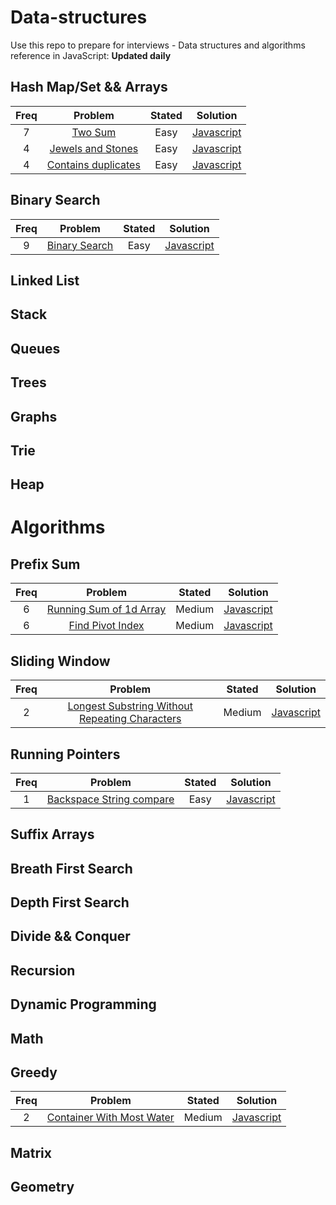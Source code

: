 # Data-structures

Use this repo to prepare for interviews - Data structures and algorithms reference in JavaScript:  <strong>Updated daily</strong>
  ## Hash Map/Set && Arrays
| Freq | Problem                                                                               | Stated  | Solution                                                                                                                                                                                                                                      |
| :--: | :-----------------------------------------------------------------------------------: | :----:  | :-------------------------------------------------------------------------------------------------------------------------------------------------------------------------------------------------------------------------------------------: |
| 7    | [Two Sum](https://leetcode.com/problems/two-sum/)                                     | Easy    | [Javascript](https://github.com/RWambui/Data-structure-JS-and-Psuedo/blob/main/src/leetcode/1.TwoSum.js)                       |
| 4    | [Jewels and Stones ](https://leetcode.com/problems/jewels-and-stones/)                | Easy    | [Javascript](https://github.com/RWambui/Data-structure-JS-and-Psuedo/blob/main/src/leetcode/771-Jewels-and-Stones.js)          |
| 4    | [Contains duplicates](https://leetcode.com/problems/contains-duplicate/)              | Easy    | [Javascript](https://github.com/RWambui/Data-structure-JS-and-Psuedo/blob/main/src/leetcode/217.Contains-Duplicate.js)         |

  ## Binary Search
| Freq | Problem                                                       | Stated  | Solution                                                                                                                                                                                                   |
| :--: | :-----------------------------------------------------------: | :----:  | :--------------------------------------------------------------------------------------------------------------------------------------------------------------------------------------------------------: |
| 9    | [Binary Search](https://leetcode.com/problems/binary-search/) | Easy    | [Javascript](https://github.com/RWambui/Data-structure-JS-and-Psuedo/blob/main/src/leetcode/704.Binary-Search.js) |


  ## Linked List

  ## Stack

  ## Queues

  ## Trees

  ## Graphs

  ## Trie

  ## Heap


# Algorithms

  ## Prefix Sum
| Freq | Problem                                                                           | Stated  | Solution                                                                                                                                                                                                                                |
| :--: | :-------------------------------------------------------------------------------: | :----:  | :-------------------------------------------------------------------------------------------------------------------------------------------------------------------------------------------------------------------------------------: |
| 6    | [Running Sum of 1d Array](https://leetcode.com/problems/running-sum-of-1d-array/) | Medium  | [Javascript](https://github.com/RWambui/Data-structure-JS-and-Psuedo/blob/main/src/leetcode/1480.RunningSumof1dArray.js)      |
| 6    | [Find Pivot Index](https://leetcode.com/problems/find-pivot-index/)               | Medium  | [Javascript](https://github.com/RWambui/Data-structure-JS-and-Psuedo/blob/main/src/leetcode/724-Find-Pivot-Index.js)          |


  ## Sliding Window
| Freq | Problem                                                                                                                         | Stated  | Solution                                                                                                                                                                                                                                                                                                |
| :--: | :-----------------------------------------------------------------------------------------------------------------------------: | :----:  | :-----------------------------------------------------------------------------------------------------------------------------------------------------------------------------------------------------------------------------------------------------------------------------------------------------: |
| 2    | [Longest Substring Without Repeating Characters](https://leetcode.com/problems/longest-substring-without-repeating-characters/) | Medium  | [Javascript](https://github.com/RWambui/Data-structure-JS-and-Psuedo/blob/main/src/leetcode/3.LongestSubstringWithoutRepeatingCharacters.js)   |

  ## Running Pointers
| Freq | Problem                                                                               | Stated  | Solution                                                                                                                                                                                                                                      |
| :--: | :-----------------------------------------------------------------------------------: | :----:  | :-------------------------------------------------------------------------------------------------------------------------------------------------------------------------------------------------------------------------------------------: |
| 1    | [Backspace String compare ](https://leetcode.com/problems/backspace-string-compare/)  |  Easy   | [Javascript](https://github.com/RWambui/Data-structure-JS-and-Psuedo/blob/main/src/leetcode/844-Backspace-String-Compare.js)   |

  ## Suffix Arrays

  ## Breath First Search

  ## Depth First Search

  ## Divide && Conquer

  ## Recursion

  ## Dynamic Programming 

  ## Math 

  ## Greedy
| Freq | Problem                                                                               | Stated  | Solution                                                                                                                                                                                                                                      |
| :--: | :-----------------------------------------------------------------------------------: | :----:  | :-------------------------------------------------------------------------------------------------------------------------------------------------------------------------------------------------------------------------------------------: |
| 2    | [Container With Most Water](https://leetcode.com/problems/container-with-most-water/) | Medium  | [Javascript](https://github.com/RWambui/Data-structure-JS-and-Psuedo/blob/main/src/leetcode/11.ContainerWithMostWater.js)      |

  ## Matrix

  ## Geometry